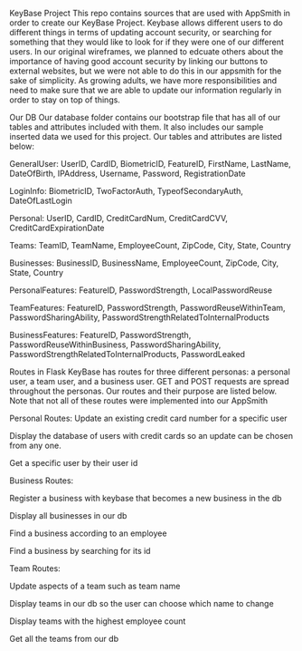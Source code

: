 KeyBase Project
This repo contains sources that are used with AppSmith in order to create our KeyBase Project. Keybase allows different users to do different things in terms of updating account security, or searching for something that they would like to look for if they were one of our different users. In our original wireframes, we planned to edcuate others about the importance of having good account security by linking our buttons to external websites, but we were not able to do this in our appsmith for the sake of simplicity. As growing adults, we have more responsibilities and need to make sure that we are able to update our information regularly in order to stay on top of things.

Our DB
Our database folder contains our bootstrap file that has all of our tables and attributes included with them. It also includes our sample inserted data we used for this project. Our tables and attributes are listed below:

GeneralUser: UserID, CardID, BiometricID, FeatureID, FirstName, LastName, DateOfBirth, IPAddress, Username, Password, RegistrationDate

LoginInfo: BiometricID, TwoFactorAuth, TypeofSecondaryAuth, DateOfLastLogin

Personal: UserID, CardID, CreditCardNum, CreditCardCVV, CreditCardExpirationDate

Teams: TeamID, TeamName, EmployeeCount, ZipCode, City, State, Country

Businesses: BusinessID, BusinessName, EmployeeCount, ZipCode, City, State, Country

PersonalFeatures: FeatureID, PasswordStrength, LocalPasswordReuse

TeamFeatures: FeatureID, PasswordStrength, PasswordReuseWithinTeam, PasswordSharingAbility, PasswordStrengthRelatedToInternalProducts

BusinessFeatures: FeatureID, PasswordStrength, PasswordReuseWithinBusiness, PasswordSharingAbility, PasswordStrengthRelatedToInternalProducts, PasswordLeaked

Routes in Flask
KeyBase has routes for three different personas: a personal user, a team user, and a business user. GET and POST requests are spread throughout the personas. Our routes and their purpose are listed below. Note that not all of these routes were implemented into our AppSmith

Personal Routes: Update an existing credit card number for a specific user

Display the database of users with credit cards so an update can be chosen from any one.

Get a specific user by their user id

Business Routes:

Register a business with keybase that becomes a new business in the db

Display all businesses in our db

Find a business according to an employee

Find a business by searching for its id

Team Routes:

Update aspects of a team such as team name

Display teams in our db so the user can choose which name to change

Display teams with the highest employee count

Get all the teams from our db
